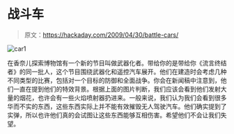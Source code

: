 # 战斗车

> 原文：<https://hackaday.com/2009/04/30/battle-cars/>

![car1](img/a9fa53242473872d67cc16c2d6be0809.png "car1")

在香奈儿探索博物馆有一个新的节目叫做武器化者。带给你的是带给你《流言终结者》的同一批人，这个节目围绕武器化和遥控汽车展开。他们在建造时会考虑几种不同类型的比赛，包括对一个目标的防御和全面战争。你会在新闻稿中注意到，他们一直在提到他们的特效背景。根据上面的图片判断，我们应该会看到他们发射大量的烟花，也许会有一些火焰喷射器扔进来。一般来说，我们认为我们会看到很多华而不实的东西，这些东西实际上并不能有效摧毁无人驾驶汽车。他们确实提到了实弹，所以也许他们真的会试图让这些东西能够互相伤害。希望他们不会让我们失望。